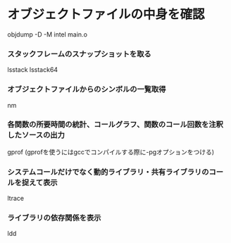 # オブジェクトファイルの中身を確認
  objdump -D -M intel main.o
### スタックフレームのスナップショットを取る
  lsstack    lsstack64
### オブジェクトファイルからのシンボルの一覧取得
  nm
### 各関数の所要時間の統計、コールグラフ、関数のコール回数を注釈したソースの出力
  gprof
  (gprofを使うにはgccでコンパイルする際に-pgオプションをつける)
### システムコールだけでなく動的ライブラリ・共有ライブラリのコールを捉えて表示
  ltrace
### ライブラリの依存関係を表示
  ldd

